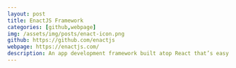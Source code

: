 ```yaml
---
layout: post
title: EnactJS Framework
categories: [github,webpage]
img: /assets/img/posts/enact-icon.png
github: https://github.com/enactjs
webpage: https://enactjs.com/
description: An app development framework built atop React that’s easy to use, performant and customizable.
---
```

